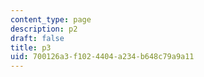 ```yaml
---
content_type: page
description: p2
draft: false
title: p3
uid: 700126a3-f102-4404-a234-b648c79a9a11
---
```

